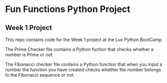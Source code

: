 # Fun Functions Python Project
 ## Week 1 Project
 This repo contains code for the Week 1 project at the Lux Python BootCamp

The Prime Checker file  contains a Python fuction that checks whether a number is Prime or not

The Fibonacci checker file contains a Python function that when you input a number the function you have created checks whether the number belongs to the Fibonacci sequence or not.



